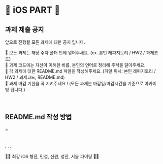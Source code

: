 # 🍎 iOS PART 🍎
## 과제 제출 공지
앞으로 진행될 모든 과제에 대한 공지 입니다.

📌 모든 과제는 해당 주차 폴더 안에 넣어주세요. (ex. 본인 레파지토리 / HW2 / 과제코드)
<br>
📌 과제 코드에는 자신이 이해한 바를, 본인의 언어로 정리해 주석을 달아주세요.
<br>
📌 각 과제에 대한 README.md 파일을 작성해주세요. (파일 위치: 본인 레파지토리 / HW2 / 과제코드, README.md)
<br>
📌 과제 마감 기한을 꼭 지켜주세요 ! (모든 과제는 마감일/마감시간을 기준으로 아카이빙 됩니다.)
<br>
<br>
<br>


## README.md 작성 방법
⭐️ 

<br>
.
.
.


💃🏻 최강 iOS 형진, 민섭, 신원, 성진, 서윤 파이팅 🕺🏻
